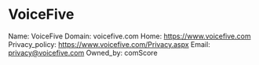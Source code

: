 
# VoiceFive

Name: VoiceFive
Domain: voicefive.com
Home: https://www.voicefive.com
Privacy_policy: https://www.voicefive.com/Privacy.aspx
Email: privacy@voicefive.com
Owned_by: comScore
